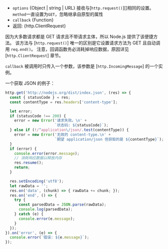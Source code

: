 <!-- YAML
added: v0.3.6
changes:
  - version: v7.5.0
    pr-url: https://github.com/nodejs/node/pull/10638
    description: The `options` parameter can be a WHATWG `URL` object.
-->

* `options` {Object | string | URL} 接收与[`http.request()`][]相同的设置。
  `method`一直设置为`GET`，忽略继承自原型的属性
* `callback` {Function}
* 返回: {http.ClientRequest}

因为大多数请求都是 GET 请求且不带请求主体，所以 Node.js 提供了该便捷方法。
该方法与 [`http.request()`] 唯一的区别是它设置请求方法为 GET 且自动调用 `req.end()`。
注意，回调函数务必消耗掉响应数据，原因详见 [`http.ClientRequest`] 章节。

`callback` 被调用时只传入一个参数，该参数是 [`http.IncomingMessage`] 的一个实例。

一个获取 JSON 的例子：

```js
http.get('http://nodejs.org/dist/index.json', (res) => {
  const { statusCode } = res;
  const contentType = res.headers['content-type'];

  let error;
  if (statusCode !== 200) {
    error = new Error('请求失败。\n' +
                      `状态码: ${statusCode}`);
  } else if (!/^application\/json/.test(contentType)) {
    error = new Error('无效的 content-type.\n' +
                      `期望 application/json 但获取的是 ${contentType}`);
  }
  if (error) {
    console.error(error.message);
    // 消耗响应数据以释放内存
    res.resume();
    return;
  }

  res.setEncoding('utf8');
  let rawData = '';
  res.on('data', (chunk) => { rawData += chunk; });
  res.on('end', () => {
    try {
      const parsedData = JSON.parse(rawData);
      console.log(parsedData);
    } catch (e) {
      console.error(e.message);
    }
  });
}).on('error', (e) => {
  console.error(`错误: ${e.message}`);
});
```

